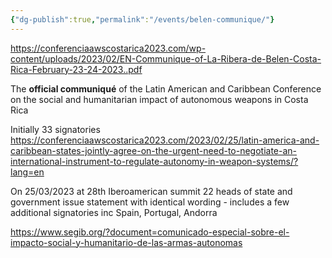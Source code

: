 ```yaml
---
{"dg-publish":true,"permalink":"/events/belen-communique/"}
---
```


https://conferenciaawscostarica2023.com/wp-content/uploads/2023/02/EN-Communique-of-La-Ribera-de-Belen-Costa-Rica-February-23-24-2023..pdf

The **official communiqué** of the Latin American and Caribbean Conference on the social and humanitarian impact of autonomous weapons in Costa Rica

Initially 33 signatories https://conferenciaawscostarica2023.com/2023/02/25/latin-america-and-caribbean-states-jointly-agree-on-the-urgent-need-to-negotiate-an-international-instrument-to-regulate-autonomy-in-weapon-systems/?lang=en 

On 25/03/2023 at 28th Iberoamerican summit 22 heads of state and government issue statement with identical wording - includes a few additional signatories inc Spain, Portugal, Andorra

https://www.segib.org/?document=comunicado-especial-sobre-el-impacto-social-y-humanitario-de-las-armas-autonomas




